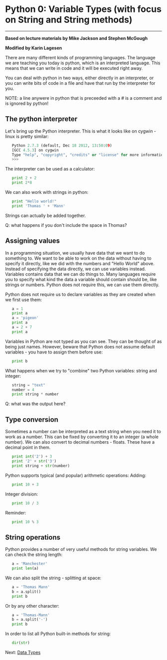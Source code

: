 # Python 0: Variable Types (with focus on String and String methods)

* * * * *

**Based on lecture materials by Mike Jackson and Stephen McGough**

**Modified by Karin Lagesen**

There are many different kinds of programming languages. The language we are teaching you today is python, which is an interpreted language. This means that we can write in code and it will be executed right away. 

You can deal with python in two ways, either directly in an interpreter, or you can write bits of code in a file and have that run by the interpreter for you. 

NOTE: a line anywere in python that is preceeded with a # is a comment and is ignored by python!

## The python interpreter

Let's bring up the Python interpreter. This is what it looks like on cygwin - linux is pretty similar:
```python
   Python 2.7.3 (default, Dec 18 2012, 13:50:09)
   [GCC 4.5.3] on cygwin
   Type "help", "copyright", "credits" or "license" for more information.
   >>>
```
The interpreter can be used as a calculator:

```python
   print 2 + 2
   print 2*8
```

We can also work with strings in python:

```python
   print "Hello world!"
   print 'Thomas ' + 'Mann'
```
Strings can actually be added together.

Q: what happens if you don't include the space in Thomas?


## Assigning values

In a programming situation, we usually have data that we want to do something to. We want to be able to work on the data without having to specify it directly, like we did with the numbers and "Hello World" above. Instead of specifying the data directly, we can use variables instead. Variables contains data that we can do things to. Many languages require you to specify what kind the data a variable should contain should be, like strings or numbers. Python does not require this, we can use them directly.

Python does not require us to declare variables as they are created when we first use them:
```python
   a = 1
   print a
   a = 'pigeon'
   print a
   a = 2 + 7 
   print a
```

Variables in Python are not typed as you can see. They can be thought of as being just names. However, beware that Python does not assume default variables - you have to assign them before use:
```python
   print b
```

What happens when we try to "combine" two Python variables: string and integer:
```python
   string = "text"
   number = 4
   print string * number 
```
Q: what was the output here?

## Type conversion

Sometimes a number can be interpreted as a text string when you need it to work as a number. This can be fixed by converting it to an integer (a whole number). We can also convert to decimal numbers - floats. These have a decimal point in them.

```python
   print int('2') + 3
   print '2' + str('3')
   print string + str(number)
```

Python supports typical (and popular) arithmetic operations: 
Adding:
```python
   print 10 + 3
```

Integer division:
```python
   print 10 / 3
```

Reminder:
```python
   print 10 % 3
```




## String operations

Python provides a number of very useful methods for string variables.
We can check the string length:

```python
   a = 'Manchester'
   print len(a)
```

We can also split the string - splitting at space:
```python
   a = 'Thomas Mann'
   b = a.split()
   print b
```

Or by any other character:
```python
   a = 'Thomas-Mann'
   b = a.split('-')
   print b
```


In order to list all Python built-in methods for string:
```python
   dir(str)
```



Next: [Data Types](1_Data_Types.md)
